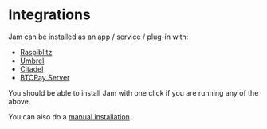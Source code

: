 # Integrations

Jam can be installed as an app / service / plug-in with:

- [Raspiblitz](https://github.com/rootzoll/raspiblitz)
- [Umbrel](https://umbrel.com/)
- [Citadel](https://github.com/runcitadel)
- [BTCPay Server](https://btcpayserver.org/)

You should be able to install Jam with one click if you are running any of the
above.

You can also do a [manual installation](installation.md).
